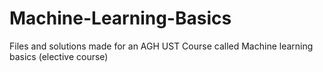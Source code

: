 # Machine-Learning-Basics
Files and solutions made for an AGH UST Course called Machine learning basics (elective course)
